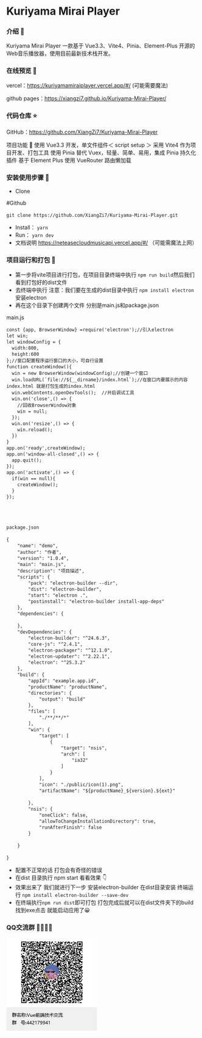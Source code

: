 # Kuriyama Mirai Player

### 介绍 📖

Kuriyama Mirai Player 一款基于 Vue3.3、Vite4、Pinia、Element-Plus 开源的Web音乐播放器，使用目前最新技术栈开发。

### 在线预览 👀

vercel：https://kuriyamamiraiplayer.vercel.app/#/ (可能需要魔法)

github pages：https://xiangzi7.github.io/Kuriyama-Mirai-Player/


### 代码仓库 ⭐

GitHub：https://github.com/XiangZi7/Kuriyama-Mirai-Player

项目功能 🔨
使用 Vue3.3 开发，单文件组件＜ script setup ＞
采用 Vite4 作为项目开发、打包工具
使用 Pinia 替代 Vuex，轻量、简单、易用，集成 Pinia 持久化插件
基于 Element Plus
使用 VueRouter 路由懒加载

### 安装使用步骤 📔

* Clone

#Github

`git clone https://github.com/XiangZi7/Kuriyama-Mirai-Player.git`

* Install：
  `yarn`
* Run：
  `yarn dev`
* 文档说明
  https://neteasecloudmusicapi.vercel.app/#/  （可能需魔法上网）
### 项目运行和打包 👀
* 第一步将vite项目进行打包，在项目目录终端中执行
   `npm run build`然后我们看到打包好的dist文件
* 去终端中执行 注意：我们要在生成的dist目录中执行
  `npm install electron` 安装electron
* 再在这个目录下创建两个文件 分别是main.js和package.json




main.js
```
const {app, BrowserWindow} =require('electron');//引入electron
let win;
let windowConfig = {
  width:800,
  height:600
};//窗口配置程序运行窗口的大小，可自行设置
function createWindow(){
  win = new BrowserWindow(windowConfig);//创建一个窗口
  win.loadURL(`file://${__dirname}/index.html`);//在窗口内要展示的内容index.html 就是打包生成的index.html
  win.webContents.openDevTools();  //开启调试工具
  win.on('close',() => {
    //回收BrowserWindow对象
    win = null;
  });
  win.on('resize',() => {
    win.reload();
  })
}
app.on('ready',createWindow);
app.on('window-all-closed',() => {
  app.quit();
});
app.on('activate',() => {
  if(win == null){
    createWindow();
  }
});




package.json

{
    "name": "demo",
    "author": "作者",
    "version": "1.0.4",
    "main": "main.js",
    "description": "项目描述",
    "scripts": {
        "pack": "electron-builder --dir",
        "dist": "electron-builder",
        "start": "electron .",
        "postinstall": "electron-builder install-app-deps"
    },
    "dependencies": {
        
    },
    "devDependencies": {
        "electron-builder": "^24.6.3",
        "core-js": "^2.4.1",
        "electron-packager": "^12.1.0",
        "electron-updater": "^2.22.1",
        "electron": "^25.3.2"
    },
    "build": {
		"appId": "example.app.id", 
		"productName": "productName", 
		"directories": {
			"output": "build" 
		},
		"files": [ 
			"./**/**/*"
		],          
		"win": {
			"target": [
				{
					"target": "nsis",
					"arch": [
						"ia32"
					]
				}
			],
			"icon": "./public/icon(1).png",
			"artifactName": "${productName}_${version}.${ext}"
			
		},
		"nsis": {
			"oneClick": false,
			"allowToChangeInstallationDirectory": true,
			"runAfterFinish": false
		}
        
	}
    
}
```
* 配置不正常的话 打包会有奇怪的错误 
* 在dist 目录执行 npm start 看看效果 👇
* 效果出来了 我们就进行下一步 安装electron-builder  在dist目录安装 终端运行 `npm install electron-builder --save-dev` 
* 在终端执行`npm run dist`即可打包 打包完成后就可以在dist文件夹下的build 找到exe点击 就能启动应用了😀
 













### QQ交流群 👨‍👨‍👦‍👦

![1686722147442](image/README/1686722147442.png)
